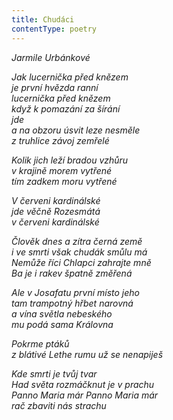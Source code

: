 ```yaml
---
title: Chudáci
contentType: poetry
---
```


<section>

_Jarmile Urbánkové_

_Jak lucernička před knězem  
je první hvězda ranní  
lucernička před knězem  
když k pomazání za šírání  
jde  
a na obzoru úsvit leze nesměle  
z truhlice závoj zemřelé_

</section>

<section>

_Kolik jich leží bradou vzhůru  
v krajině morem vytřené  
tím zadkem moru vytřené_

</section>

<section>

_V červeni kardinálské  
jde věčně Rozesmátá  
v červeni kardinálské_

</section>

<section>

_Člověk dnes a zítra černá země  
i ve smrti však chudák smůlu má  
Nemůže říci Chlapci zahrajte mně  
Ba je i rakev špatně změřená_

</section>

<section>

_Ale v Josafatu první místo jeho  
tam trampotný hřbet narovná  
a vína světla nebeského  
mu podá sama Královna_

</section>

<section>

_Pokrme ptáků  
z blátivé Lethe rumu už se nenapiješ_

</section>

<section>

_Kde smrti je tvůj tvar  
Had světa rozmáčknut je v prachu  
Panno Maria már Panno Maria már  
rač zbaviti nás strachu_

</section>

